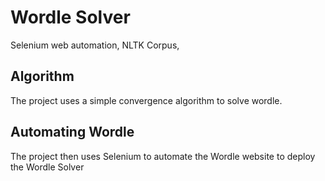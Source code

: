 # Wordle Solver
Selenium web automation, NLTK Corpus, 

## Algorithm
The project uses a simple convergence algorithm to solve wordle.

## Automating Wordle
The project then uses Selenium to automate the Wordle website to deploy the Wordle Solver

